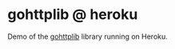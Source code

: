 # gohttplib @ heroku

Demo of the [gohttplib](https://github.com/shazow/gohttplib) library running on Heroku.
